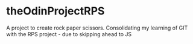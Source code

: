 # theOdinProjectRPS
A project to create rock paper scissors.
Consolidating my learning of GIT with the RPS project - due to skipping ahead to JS